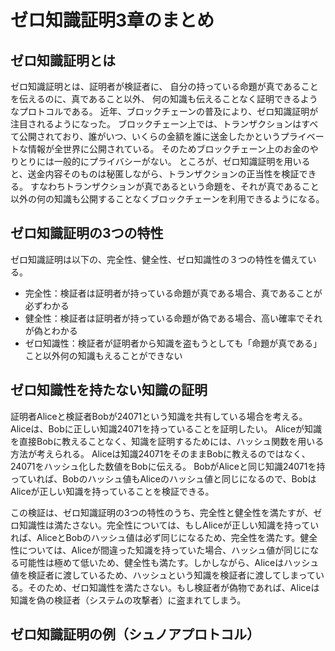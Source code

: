 # ゼロ知識証明3章のまとめ

## ゼロ知識証明とは
ゼロ知識証明とは、証明者が検証者に、
自分の持っている命題が真であることを伝えるのに、真であること以外、
何の知識も伝えることなく証明できるようなプロトコルである。
近年、ブロックチェーンの普及により、ゼロ知識証明が注目されるようになった。
ブロックチェーン上では、トランザクションはすべて公開されており、誰がいつ、いくらの金額を誰に送金したかというプライベートな情報が全世界に公開されている。
そのためブロックチェーン上のお金のやりとりには一般的にプライバシーがない。
ところが、ゼロ知識証明を用いると、送金内容そのものは秘匿しながら、トランザクションの正当性を検証できる。
すなわちトランザクションが真であるという命題を、それが真であること以外の何の知識も公開することなくブロックチェーンを利用できるようになる。

## ゼロ知識証明の3つの特性
ゼロ知識証明は以下の、完全性、健全性、ゼロ知識性の３つの特性を備えている。
- 完全性：検証者は証明者が持っている命題が真である場合、真であることが必ずわかる
- 健全性：検証者は証明者が持っている命題が偽である場合、高い確率でそれが偽とわかる
- ゼロ知識性：検証者が証明者から知識を盗もうとしても「命題が真である」こと以外何の知識もえることができない

## ゼロ知識性を持たない知識の証明
証明者Aliceと検証者Bobが24071という知識を共有している場合を考える。
Aliceは、Bobに正しい知識24071を持っていることを証明したい。
Aliceが知識を直接Bobに教えることなく、知識を証明するためには、ハッシュ関数を用いる方法が考えられる。
Aliceは知識24071をそのままBobに教えるのではなく、24071をハッシュ化した数値をBobに伝える。
BobがAliceと同じ知識24071を持っていれば、Bobのハッシュ値もAliceのハッシュ値と同じになるので、BobはAliceが正しい知識を持っていることを検証できる。

この検証は、ゼロ知識証明の3つの特性のうち、完全性と健全性を満たすが、ゼロ知識性は満たさない。完全性については、もしAliceが正しい知識を持っていれば、AliceとBobのハッシュ値は必ず同じになるため、完全性を満たす。健全性については、Aliceが間違った知識を持っていた場合、ハッシュ値が同じになる可能性は極めて低いため、健全性も満たす。しかしながら、Aliceはハッシュ値を検証者に渡しているため、ハッシュという知識を検証者に渡してしまっている。そのため、ゼロ知識性を満たさない。もし検証者が偽物であれば、Aliceは知識を偽の検証者（システムの攻撃者）に盗まれてしまう。

## ゼロ知識証明の例（シュノアプロトコル）